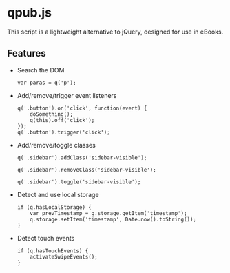 # qpub.js

This script is a lightweight alternative to jQuery, designed for use in eBooks.

## Features

- Search the DOM

	```
	var paras = q('p');
	```

- Add/remove/trigger event listeners

	```
	q('.button').on('click', function(event) {
		doSomething();
		q(this).off('click');
	});
	q('.button').trigger('click');
	```

- Add/remove/toggle classes

	```
	q('.sidebar').addClass('sidebar-visible');
	```

	```
	q('.sidebar').removeClass('sidebar-visible');
	```

	```
	q('.sidebar').toggle('sidebar-visible');
	```

- Detect and use local storage

	```
	if (q.hasLocalStorage) {
		var prevTimestamp = q.storage.getItem('timestamp');
		q.storage.setItem('timestamp', Date.now().toString());
	}
	```

- Detect touch events

	```
	if (q.hasTouchEvents) {
		activateSwipeEvents();
	}
	```
